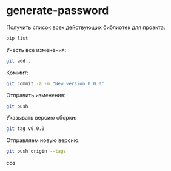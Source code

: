 # generate-password

Получить список всех действующих библиотек для проэкта:
```bash
pip list
```

Учесть все изменения:
```bash
git add .
```

Коммит:
```bash
git commit -a -m "New version 0.0.0"
```

Отправить изменения:

```bash
git push
```

Указывать версию сборки:

```bash
git tag v0.0.0
```

Отправляем новую версию:
```bash
git push origin --tags
```

соз